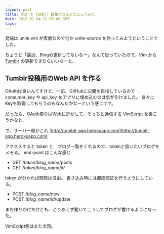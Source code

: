 ```yaml
---
layout: post
title: Vim で Tumblr 投稿できるようにしてみた
date: 2013-01-04 12:33:00 GMT
tags: 
---
```


発端は unite.vim が素敵なので何か unite-source を作ってみようということでした。

ちょうど「最近、Blogの更新してないなー」なんて思っていたので、Vim から[Tumblr](http://tumblr.com/) の更新できたらいいなーと。

## Tumblr投稿用のWeb API を作る
OAuthは良いんですけど、一応、GitHubに公開を目指しているのでconsumer_key や api_key をアプリに埋め込むのは気が引けました。
各々にKeyを取得してもらうのもなんだかなーという感じです。

だったら、OAuth周りはWebに逃がして、そっちと通信する VimScript を書こうかなと。

で、サーバー側がこれ [http://tumblr-app.herokuapp.com](http://tumblr-app.herokuapp.com)

アクセスすると token と　ブログ一覧をくれるので、tokenと扱いたいブログをメモる。
end-point はこんな感じ

- GET /_token_/_blog_name_/posts
- GET /_token_/_blog_name_/_id_

token が分かれば閲覧は自由。
書き込み時には都度認証を行うようにしている。

- POST /_blog_name_/new
- POST /_blog_name_/_id_/update

まだ作りかけだけども、とりあえず動いてこうしてブログが書けるようになった。

VimScript側はまた次回。

